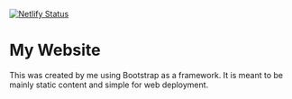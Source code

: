 
[![Netlify Status](https://api.netlify.com/api/v1/badges/93eddf08-1613-4dea-9c99-ac51e298bcb4/deploy-status)](https://robotmonkey.netlify.app/)

# My Website

This was created by me using Bootstrap as a framework.
It is meant to be mainly static content and simple for web deployment.